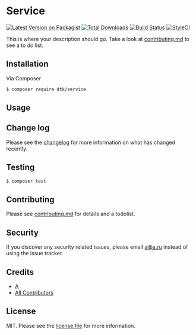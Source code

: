 # Service

[![Latest Version on Packagist][ico-version]][link-packagist]
[![Total Downloads][ico-downloads]][link-downloads]
[![Build Status][ico-travis]][link-travis]
[![StyleCI][ico-styleci]][link-styleci]

This is where your description should go. Take a look at [contributing.md](contributing.md) to see a to do list.

## Installation

Via Composer

``` bash
$ composer require dtk/service
```

## Usage

## Change log

Please see the [changelog](changelog.md) for more information on what has changed recently.

## Testing

``` bash
$ composer test
```

## Contributing

Please see [contributing.md](contributing.md) for details and a todolist.

## Security

If you discover any security related issues, please email a@a.ru instead of using the issue tracker.

## Credits

- [A][link-author]
- [All Contributors][link-contributors]

## License

MIT. Please see the [license file](license.md) for more information.

[ico-version]: https://img.shields.io/packagist/v/dtk/service.svg?style=flat-square
[ico-downloads]: https://img.shields.io/packagist/dt/dtk/service.svg?style=flat-square
[ico-travis]: https://img.shields.io/travis/dtk/service/master.svg?style=flat-square
[ico-styleci]: https://styleci.io/repos/12345678/shield

[link-packagist]: https://packagist.org/packages/dtk/service
[link-downloads]: https://packagist.org/packages/dtk/service
[link-travis]: https://travis-ci.org/dtk/service
[link-styleci]: https://styleci.io/repos/12345678
[link-author]: https://github.com/dtk
[link-contributors]: ../../contributors
